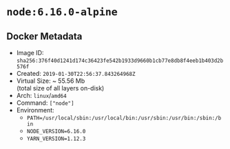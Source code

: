 # `node:6.16.0-alpine`

## Docker Metadata

- Image ID: `sha256:376f40d1241d174c36423fe542b1933d9660b1cb77e8db8f4eeb1b403d2b576f`
- Created: `2019-01-30T22:56:37.843264968Z`
- Virtual Size: ~ 55.56 Mb  
  (total size of all layers on-disk)
- Arch: `linux`/`amd64`
- Command: `["node"]`
- Environment:
  - `PATH=/usr/local/sbin:/usr/local/bin:/usr/sbin:/usr/bin:/sbin:/bin`
  - `NODE_VERSION=6.16.0`
  - `YARN_VERSION=1.12.3`
